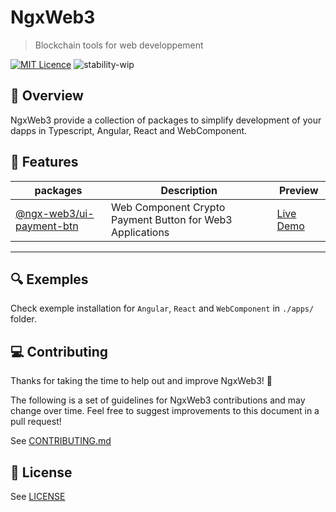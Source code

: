 # NgxWeb3

> Blockchain tools for web developpement

[![MIT Licence](https://badges.frapsoft.com/os/mit/mit.svg?v=103)](https://opensource.org/licenses/mit-license.php) 
![stability-wip](https://img.shields.io/badge/stability-work_in_progress-lightgrey.svg)


## 👀 Overview

NgxWeb3 provide a collection of packages to simplify development of your dapps in Typescript, Angular, React and WebComponent.

## 🚀 Features

| **packages**      |  Description  | Preview |
|--------------|----|----|
| [@ngx-web3/ui-payment-btn](./libs/ui/payment-btn/README.md)      | Web Component Crypto Payment Button for Web3 Applications | <a href="https://crypto-payment-btn.web.app/" target="_blank">Live Demo</a> |

<hr/>


## 🔍 Exemples

Check exemple installation for `Angular`, `React` and `WebComponent` in `./apps/` folder.

## 💻 Contributing

Thanks for taking the time to help out and improve NgxWeb3! 🎉

The following is a set of guidelines for NgxWeb3 contributions and may change over time. Feel free to suggest improvements to this document in a pull request!

See [CONTRIBUTING.md](CONTRIBUTING.md)

## 📃 License

See [LICENSE](LICENSE)



